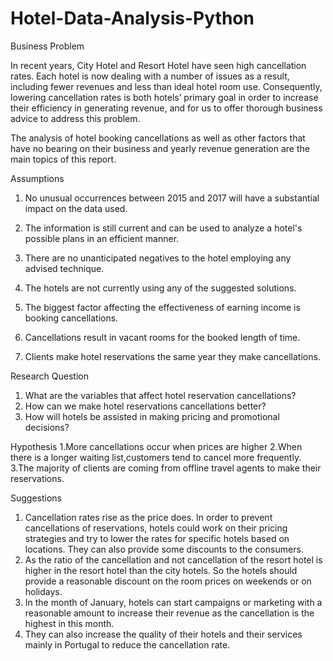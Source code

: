 # Hotel-Data-Analysis-Python
Business Problem

In recent years, City Hotel and Resort Hotel have seen high cancellation rates. Each
hotel is now dealing with a number of issues as a result, including fewer revenues and
less than ideal hotel room use. Consequently, lowering cancellation rates is both hotels’
primary goal in order to increase their efficiency in generating revenue, and for us to
offer thorough business advice to address this problem.

The analysis of hotel booking cancellations as well as other factors that have no bearing
on their business and yearly revenue generation are the main topics of this report.

Assumptions

1. No unusual occurrences between 2015 and 2017 will have a substantial impact on
the data used.

2. The information is still current and can be used to analyze a hotel's possible plans in
an efficient manner.

3. There are no unanticipated negatives to the hotel employing any advised technique.
4. The hotels are not currently using any of the suggested solutions.

5. The biggest factor affecting the effectiveness of earning income is booking
cancellations.

6. Cancellations result in vacant rooms for the booked length of time.

7. Clients make hotel reservations the same year they make cancellations.

Research Question

1. What are the variables that affect hotel reservation cancellations?
2. How can we make hotel reservations cancellations better?
3. How will hotels be assisted in making pricing and promotional decisions?

Hypothesis
1.More cancellations occur when prices are higher
2.When there is a longer waiting list,customers tend to cancel more frequently.
3.The majority of clients are coming from offline travel agents to make their reservations.


Suggestions
1. Cancellation rates rise as the price does. In order to prevent cancellations of reservations, hotels could work on their pricing strategies and try to lower the rates for specific hotels based on locations. They can also provide some discounts to the consumers.
2. As the ratio of the cancellation and not cancellation of the resort hotel is higher in the resort hotel than the city hotels. So the hotels should provide a reasonable discount on the room prices on weekends or on holidays.
3. In the month of January, hotels can start campaigns or marketing with a reasonable amount to increase their revenue as the cancellation is the highest in this month.
4. They can also increase the quality of their hotels and their services mainly in Portugal to reduce the cancellation rate.
